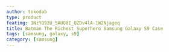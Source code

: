 ```yaml
---
author: tokodab
type: product
featimg: 1NzYQ92U_5AUQ8E_QZDv4lA-1W2Njageq
title: Batman The Richest Superhero Samsung Galaxy S9 Case
tags: [samsung, galaxy, s9]
category: [samsung]
---
```

